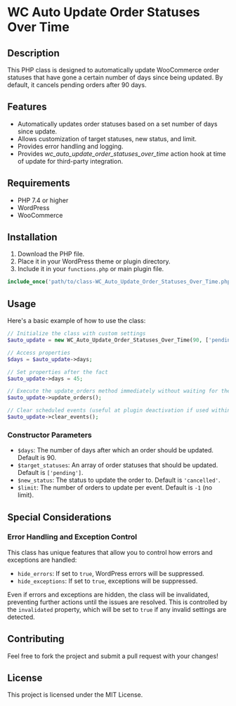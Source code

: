 # WC Auto Update Order Statuses Over Time

## Description

This PHP class is designed to automatically update WooCommerce order statuses that have gone a certain number of days since being updated. By default, it cancels pending orders after 90 days.

## Features

- Automatically updates order statuses based on a set number of days since update.
- Allows customization of target statuses, new status, and limit.
- Provides error handling and logging.
- Provides *wc_auto_update_order_statuses_over_time* action hook at time of update for third-party integration.

## Requirements

- PHP 7.4 or higher
- WordPress
- WooCommerce

## Installation

1. Download the PHP file.
2. Place it in your WordPress theme or plugin directory.
3. Include it in your `functions.php` or main plugin file.

```php
include_once('path/to/class-WC_Auto_Update_Order_Statuses_Over_Time.php');
```

## Usage

Here's a basic example of how to use the class:

```php
// Initialize the class with custom settings
$auto_update = new WC_Auto_Update_Order_Statuses_Over_Time(90, ['pending','awaiting-payment'], 'cancelled', 10);

// Access properties
$days = $auto_update->days;

// Set properties after the fact
$auto_update->days = 45;

// Execute the update_orders method immediately without waiting for the cron job
$auto_update->update_orders(); 

// Clear scheduled events (useful at plugin deactivation if used within a plugin)
$auto_update->clear_events();
```

### Constructor Parameters

- `$days`: The number of days after which an order should be updated. Default is 90.
- `$target_statuses`: An array of order statuses that should be updated. Default is `['pending']`.
- `$new_status`: The status to update the order to. Default is `'cancelled'`.
- `$limit`: The number of orders to update per event. Default is `-1` (no limit).

## Special Considerations

### Error Handling and Exception Control

This class has unique features that allow you to control how errors and exceptions are handled:

- `hide_errors`: If set to `true`, WordPress errors will be suppressed.
- `hide_exceptions`: If set to `true`, exceptions will be suppressed.

Even if errors and exceptions are hidden, the class will be invalidated, preventing further actions until the issues are resolved. This is controlled by the `invalidated` property, which will be set to `true` if any invalid settings are detected.

## Contributing

Feel free to fork the project and submit a pull request with your changes!

## License

This project is licensed under the MIT License.
